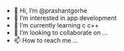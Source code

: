 - 👋 Hi, I’m @prashantgorhe
- 👀 I’m interested in app development
- 🌱 I’m currently learning c c++
- 💞️ I’m looking to collaborate on ...
- 📫 How to reach me ...

<!---
prashantgorhe/prashantgorhe is a ✨ special ✨ repository because its `README.md` (this file) appears on your GitHub profile.
You can click the Preview link to take a look at your changes.
--->
